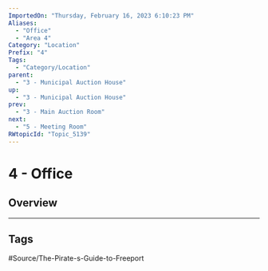 ```yaml
---
ImportedOn: "Thursday, February 16, 2023 6:10:23 PM"
Aliases:
  - "Office"
  - "Area 4"
Category: "Location"
Prefix: "4"
Tags:
  - "Category/Location"
parent:
  - "3 - Municipal Auction House"
up:
  - "3 - Municipal Auction House"
prev:
  - "3 - Main Auction Room"
next:
  - "5 - Meeting Room"
RWtopicId: "Topic_5139"
---
```

# 4 - Office
## Overview

---
## Tags
#Source/The-Pirate-s-Guide-to-Freeport

